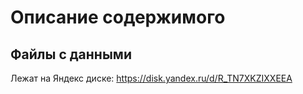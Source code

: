 # Описание содержимого 

## Файлы с данными 
Лежат на Яндекс диске:
https://disk.yandex.ru/d/R_TN7XKZIXXEEA
